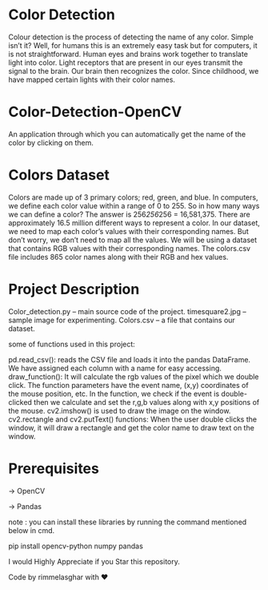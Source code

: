 # Color Detection 
Colour detection is the process of detecting the name of any color. Simple isn’t it? Well, for humans this is an extremely easy task but for computers, it is not straightforward. Human eyes and brains work together to translate light into color. Light receptors that are present in our eyes transmit the signal to the brain. Our brain then recognizes the color. Since childhood, we have mapped certain lights with their color names.

# Color-Detection-OpenCV
An application through which you can automatically get the name of the color by clicking on them.

# Colors Dataset
Colors are made up of 3 primary colors; red, green, and blue. In computers, we define each color value within a range of 0 to 255. So in how many ways we can define a color? The answer is 256*256*256 = 16,581,375. There are approximately 16.5 million different ways to represent a color. In our dataset, we need to map each color’s values with their corresponding names. But don’t worry, we don’t need to map all the values. We will be using a dataset that contains RGB values with their corresponding names. 
The colors.csv file includes 865 color names along with their RGB and hex values.

# Project Description 
Color_detection.py – main source code of the project.
timesquare2.jpg – sample image for experimenting.
Colors.csv – a file that contains our dataset.

some of functions used in this project:

 pd.read_csv():
 reads the CSV file and loads it into the pandas DataFrame. We have assigned each column with a name for easy accessing.
 draw_function():
 It will calculate the rgb values of the pixel which we double click. The function parameters have the event name, (x,y) coordinates of the mouse position, etc. In the function, we check if the event is double-clicked then we calculate and set the r,g,b values along with x,y positions of the mouse.
cv2.imshow() is used to draw the image on the window. 
cv2.rectangle and cv2.putText() functions: When the user double clicks the window, it will draw a rectangle and get the color name to draw text on the window.

# Prerequisites
-> OpenCV

-> Pandas

note : you can install these libraries by running the command mentioned below in cmd.

pip install opencv-python numpy pandas


I would Highly Appreciate if you Star this repository.

Code by rimmelasghar with ❤

